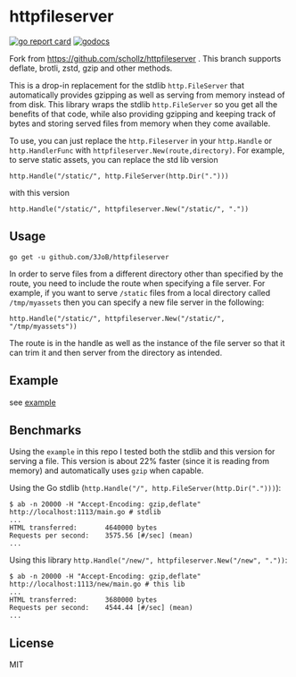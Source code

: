# httpfileserver

[![go report card](https://goreportcard.com/badge/github.com/3JoB/httpfileserver)](https://goreportcard.com/report/github.com/3JoB/httpfileserver) 
[![godocs](https://godoc.org/github.com/3JoB/httpfileserver?status.svg)](https://godoc.org/github.com/3JoB/httpfileserver) 


Fork from https://github.com/schollz/httpfileserver . This branch supports deflate, brotli, zstd, gzip and other methods.



This is a drop-in replacement for the stdlib `http.FileServer` that automatically provides gzipping as well as serving from memory instead of from disk. This library wraps the stdlib `http.FileServer` so you get all the benefits of that code, while also providing gzipping and keeping track of bytes and storing served files from memory when they come available.

To use, you can just replace the `http.Fileserver` in your `http.Handle` or `http.HandlerFunc` with `httpfileserver.New(route,directory)`. For example, to serve static assets, you can replace the std lib version

	http.Handle("/static/", http.FileServer(http.Dir(".")))

with this version

	http.Handle("/static/", httpfileserver.New("/static/", "."))

## Usage

```
go get -u github.com/3JoB/httpfileserver
```

In order to serve files from a different directory other than specified by the route, you need to include the route when specifying a file server. For example, if you want to serve `/static` files from a local directory called `/tmp/myassets` then you can specify a new file server in the following:

	http.Handle("/static/", httpfileserver.New("/static/", "/tmp/myassets"))

The route is in the handle as well as the instance of the file server so that it can trim it and then server from the directory as intended.

## Example

see [example](example)

## Benchmarks

Using the `example` in this repo I tested both the stdlib and this version for serving a file. This version is about 22% faster (since it is reading from memory) and automatically uses `gzip` when capable.

Using the Go stdlib (`http.Handle("/", http.FileServer(http.Dir(".")))`):

```
$ ab -n 20000 -H "Accept-Encoding: gzip,deflate" http://localhost:1113/main.go # stdlib
...
HTML transferred:       4640000 bytes
Requests per second:    3575.56 [#/sec] (mean)
...
```

Using this library `http.Handle("/new/", httpfileserver.New("/new", "."))`:

```
$ ab -n 20000 -H "Accept-Encoding: gzip,deflate" http://localhost:1113/new/main.go # this lib
...
HTML transferred:       3680000 bytes
Requests per second:    4544.44 [#/sec] (mean)
...
```

## License

MIT
